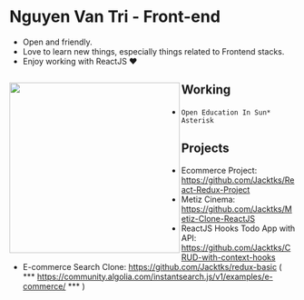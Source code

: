 # Nguyen Van Tri - Front-end

- Open and friendly.
- Love to learn new things, especially things related to Frontend stacks.
- Enjoy working with ReactJS ❤

## Working <a href="https://github.com/Jacktks"><img align="left" width="auto" height="300" src="https://res.cloudinary.com/kimwy/image/upload/v1598840300/easyfrontend/programming_hgngx9.png"></a>

- `Open Education In Sun* Asterisk`

## Projects

- Ecommerce Project: https://github.com/Jacktks/React-Redux-Project
- Metiz Cinema: https://github.com/Jacktks/Metiz-Clone-ReactJS
- ReactJS Hooks Todo App with API: https://github.com/Jacktks/CRUD-with-context-hooks
- E-commerce Search Clone: https://github.com/Jacktks/redux-basic ( *** https://community.algolia.com/instantsearch.js/v1/examples/e-commerce/ *** )
